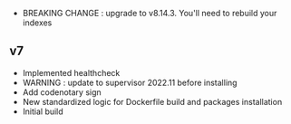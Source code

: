 - BREAKING CHANGE : upgrade to v8.14.3. You'll need to rebuild your indexes

## v7
- Implemented healthcheck
- WARNING : update to supervisor 2022.11 before installing
- Add codenotary sign
- New standardized logic for Dockerfile build and packages installation
- Initial build
